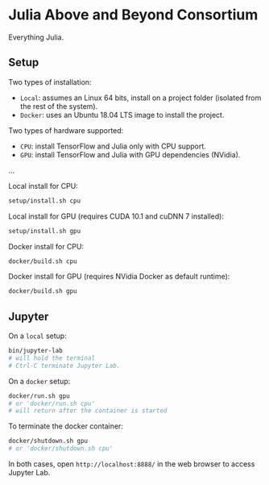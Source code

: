 # Julia Above and Beyond Consortium

Everything Julia.

## Setup

Two types of installation:

* `Local`: assumes an Linux 64 bits, install on a project folder (isolated from the rest of the system).
* `Docker`: uses an Ubuntu 18.04 LTS image to install the project.

Two types of hardware supported:

* `CPU`: install TensorFlow and Julia only with CPU support.
* `GPU`: install TensorFlow and Julia with GPU dependencies (NVidia).

...

Local install for CPU:

```sh
setup/install.sh cpu
```

Local install for GPU (requires CUDA 10.1 and cuDNN 7 installed):

```sh
setup/install.sh gpu
```

Docker install for CPU:

```sh
docker/build.sh cpu
```

Docker install for GPU (requires NVidia Docker as default runtime):

```sh
docker/build.sh gpu
```


## Jupyter

On a `local` setup:

```sh
bin/jupyter-lab
# will hold the terminal
# Ctrl-C terminate Jupyter Lab.
```

On a `docker` setup:

```sh
docker/run.sh gpu
# or 'docker/run.sh cpu'
# will return after the container is started
```

To terminate the docker container:

```sh
docker/shutdown.sh gpu
# or 'docker/shutdown.sh cpu'
```

In both cases, open `http://localhost:8888/` in the web browser to access Jupyter Lab.
